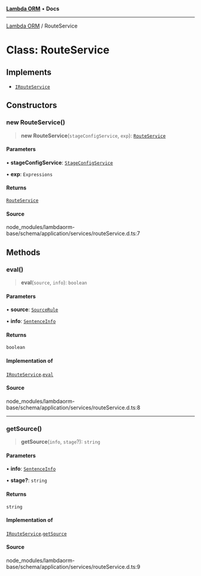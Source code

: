 [**Lambda ORM**](../README.md) • **Docs**

***

[Lambda ORM](../README.md) / RouteService

# Class: RouteService

## Implements

- [`IRouteService`](../interfaces/IRouteService.md)

## Constructors

### new RouteService()

> **new RouteService**(`stageConfigService`, `exp`): [`RouteService`](RouteService.md)

#### Parameters

• **stageConfigService**: [`StageConfigService`](StageConfigService.md)

• **exp**: `Expressions`

#### Returns

[`RouteService`](RouteService.md)

#### Source

node\_modules/lambdaorm-base/schema/application/services/routeService.d.ts:7

## Methods

### eval()

> **eval**(`source`, `info`): `boolean`

#### Parameters

• **source**: [`SourceRule`](../interfaces/SourceRule.md)

• **info**: [`SentenceInfo`](../interfaces/SentenceInfo.md)

#### Returns

`boolean`

#### Implementation of

[`IRouteService`](../interfaces/IRouteService.md).[`eval`](../interfaces/IRouteService.md#eval)

#### Source

node\_modules/lambdaorm-base/schema/application/services/routeService.d.ts:8

***

### getSource()

> **getSource**(`info`, `stage`?): `string`

#### Parameters

• **info**: [`SentenceInfo`](../interfaces/SentenceInfo.md)

• **stage?**: `string`

#### Returns

`string`

#### Implementation of

[`IRouteService`](../interfaces/IRouteService.md).[`getSource`](../interfaces/IRouteService.md#getsource)

#### Source

node\_modules/lambdaorm-base/schema/application/services/routeService.d.ts:9
